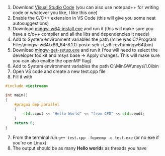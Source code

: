 1. Download [Visual Studio Code](https://code.visualstudio.com/download) (you can also use notepad++ for writing code or whatever you like, I like this one)
2. Enable the C/C++ extension in VS Code (this will give you some neat autosuggestions)
3. Download [mingw-w64-install.exe](https://sourceforge.net/projects/mingw-w64/files/Toolchains%20targetting%20Win32/Personal%20Builds/mingw-builds/installer/mingw-w64-install.exe/download) and run it (this will make sure you have a c/c++ compiler and all the libs and dependencies it needs)
4. Add to System environment variables the path (mine was C:\Program Files\mingw-w64\x86_64-8.1.0-posix-seh-rt_v6-rev0\mingw64\bin)
5. Download [mingw-get-setup.exe](https://sourceforge.net/projects/mingw/files/latest/download) and run it (You will need to select the developer toolkit and msys base -> Apply changes. This will make sure you can also enalbe the openMP flag)
6. Add to System environment variables the path C:\MinGW\msys\1.0\bin
7. Open VS code and create a new test.cpp file
8. Fill it with 

``` cpp
#include <iostream>

int main()
{
    #pragma omp parallel
    {
        std::cout << "Hello World" << "from CPD" << std::endl;
    }
    return 0;
}
```

7. From the terminal run ``` g++ test.cpp -fopenmp -o test.exe ``` (or no exe if you're on Linux)
8. The output should be as many **Hello world**s as threads you have
